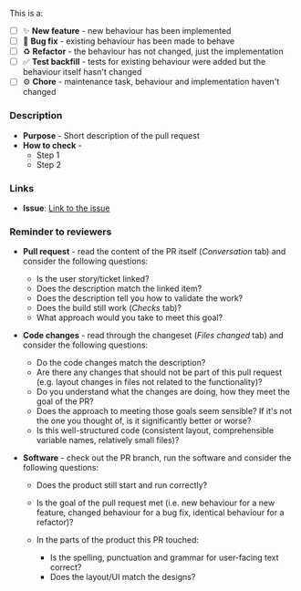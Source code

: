 This is a:

- [ ] :sparkles: **New feature** - new behaviour has been implemented
- [ ] :bug: **Bug fix** - existing behaviour has been made to behave
- [ ] :recycle: **Refactor** - the behaviour has not changed, just the implementation
- [ ] :white_check_mark: **Test backfill** - tests for existing behaviour were added but the behaviour itself hasn't changed
- [ ] :gear: **Chore** - maintenance task, behaviour and implementation haven't changed

### Description

- **Purpose** - Short description of the pull request
- **How to check** -
  - Step 1
  - Step 2

### Links

- **Issue**: [Link to the issue](https://github.com/tlcoles/BudgetOnTheGo/issues)

### Reminder to reviewers

- **Pull request** - read the content of the PR itself (_Conversation_ tab) and consider the following questions:

  - Is the user story/ticket linked?
  - Does the description match the linked item?
  - Does the description tell you how to validate the work?
  - Does the build still work (_Checks_ tab)?
  - What approach would you take to meet this goal?

- **Code changes** - read through the changeset (_Files changed_ tab) and consider the following questions:

  - Do the code changes match the description?
  - Are there any changes that should not be part of this pull request (e.g. layout changes in files not related to the functionality)?
  - Do you understand what the changes are doing, how they meet the goal of the PR?
  - Does the approach to meeting those goals seem sensible? If it's not the one you thought of, is it significantly better or worse?
  - Is this well-structured code (consistent layout, comprehensible variable names, relatively small files)?

- **Software** - check out the PR branch, run the software and consider the following questions:

  - Does the product still start and run correctly?
  - Is the goal of the pull request met (i.e. new behaviour for a new feature, changed behaviour for a bug fix, identical behaviour for a refactor)?
  - In the parts of the product this PR touched:

    - Is the spelling, punctuation and grammar for user-facing text correct?
    - Does the layout/UI match the designs?
